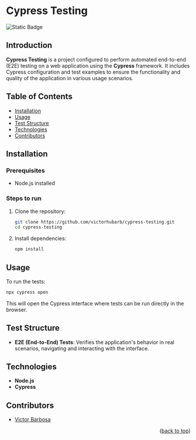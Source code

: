 # Cypress Testing <a name="readme-top"></a>
![Static Badge](https://img.shields.io/badge/status-completed-green?style=for-the-badge)

## Introduction
**Cypress Testing** is a project configured to perform automated end-to-end (E2E) testing on a web application using the **Cypress** framework. It includes Cypress configuration and test examples to ensure the functionality and quality of the application in various usage scenarios.

## Table of Contents
- [Installation](#installation)
- [Usage](#usage)
- [Test Structure](#test-structure)
- [Technologies](#technologies)
- [Contributors](#contributors)

## Installation

### Prerequisites
- Node.js installed

### Steps to run
1. Clone the repository:
   ```bash
   git clone https://github.com/victorhubarb/cypress-testing.git
   cd cypress-testing
   ```
2. Install dependencies:
   ```bash
   npm install
   ```

## Usage

To run the tests:
```bash
npx cypress open
```
This will open the Cypress interface where tests can be run directly in the browser.

## Test Structure
- **E2E (End-to-End) Tests**: Verifies the application's behavior in real scenarios, navigating and interacting with the interface.

## Technologies
- **Node.js**
- **Cypress**

## Contributors
- [Victor Barbosa](https://github.com/victorhubarb)
<p align="right">(<a href="#readme-top">back to top</a>)</p>
